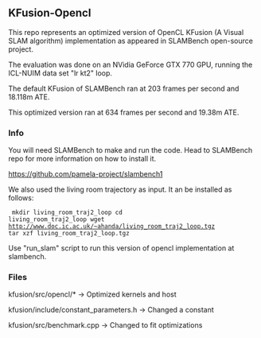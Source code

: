 ## KFusion-Opencl
This repo represents an optimized version of OpenCL KFusion (A Visual SLAM algorithm) implementation as appeared in SLAMBench open-source project.

The evaluation was done on an NVidia GeForce GTX 770 GPU, running the ICL-NUIM data set "lr kt2" loop.

The default KFusion of SLAMBench ran at 203 frames per second and 18.118m ATE.

This optimized version ran at 634 frames per second and 19.38m ATE. 

### Info
You will need SLAMBench to make and run the code. Head to SLAMBench repo for more information on how to install it. 

https://github.com/pamela-project/slambench1

We also used the living room trajectory as input. It an be installed as follows:
<code><pre>
mkdir living_room_traj2_loop
cd living_room_traj2_loop
wget http://www.doc.ic.ac.uk/~ahanda/living_room_traj2_loop.tgz
tar xzf living_room_traj2_loop.tgz
</code></pre>

Use "run_slam" script to run this version of opencl implementation at slambench.

### Files
kfusion/src/opencl/* -> Optimized kernels and host

kfusion/include/constant_parameters.h -> Changed a constant

kfusion/src/benchmark.cpp -> Changed to fit optimizations


